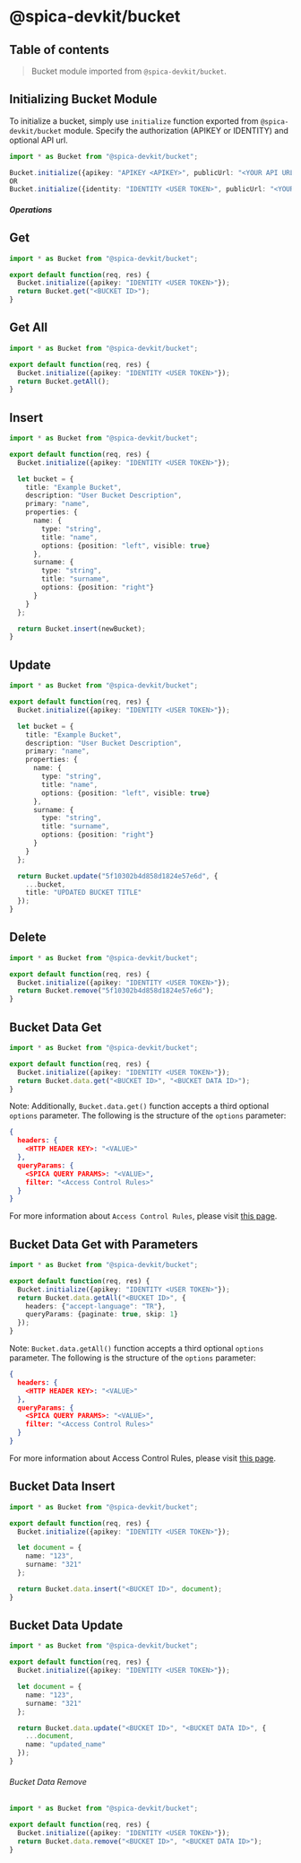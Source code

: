 # @spica-devkit/bucket

## Table of contents

> Bucket module imported from `@spica-devkit/bucket`.

## Initializing Bucket Module

To initialize a bucket, simply use `initialize` function exported from `@spica-devkit/bucket` module. Specify the authorization (APIKEY or IDENTITY) and optional API url.

```typescript
import * as Bucket from "@spica-devkit/bucket";

Bucket.initialize({apikey: "APIKEY <APIKEY>", publicUrl: "<YOUR API URL>"}); // Your API will serve under your spica instance url + "/api"
OR
Bucket.initialize({identity: "IDENTITY <USER TOKEN>", publicUrl: "<YOUR API URL>"}); // Example API url example.hq.spicaengine.com/api
```

##### Operations

## Get

```typescript
import * as Bucket from "@spica-devkit/bucket";

export default function(req, res) {
  Bucket.initialize({apikey: "IDENTITY <USER TOKEN>"});
  return Bucket.get("<BUCKET ID>");
}
```

## Get All

```typescript
import * as Bucket from "@spica-devkit/bucket";

export default function(req, res) {
  Bucket.initialize({apikey: "IDENTITY <USER TOKEN>"});
  return Bucket.getAll();
}
```

## Insert

```typescript
import * as Bucket from "@spica-devkit/bucket";

export default function(req, res) {
  Bucket.initialize({apikey: "IDENTITY <USER TOKEN>"});

  let bucket = {
    title: "Example Bucket",
    description: "User Bucket Description",
    primary: "name",
    properties: {
      name: {
        type: "string",
        title: "name",
        options: {position: "left", visible: true}
      },
      surname: {
        type: "string",
        title: "surname",
        options: {position: "right"}
      }
    }
  };

  return Bucket.insert(newBucket);
}
```

## Update

```typescript
import * as Bucket from "@spica-devkit/bucket";

export default function(req, res) {
  Bucket.initialize({apikey: "IDENTITY <USER TOKEN>"});

  let bucket = {
    title: "Example Bucket",
    description: "User Bucket Description",
    primary: "name",
    properties: {
      name: {
        type: "string",
        title: "name",
        options: {position: "left", visible: true}
      },
      surname: {
        type: "string",
        title: "surname",
        options: {position: "right"}
      }
    }
  };

  return Bucket.update("5f10302b4d858d1824e57e6d", {
    ...bucket,
    title: "UPDATED BUCKET TITLE"
  });
}
```

## Delete

```typescript
import * as Bucket from "@spica-devkit/bucket";

export default function(req, res) {
  Bucket.initialize({apikey: "IDENTITY <USER TOKEN>"});
  return Bucket.remove("5f10302b4d858d1824e57e6d");
}
```

## Bucket Data Get

```typescript
import * as Bucket from "@spica-devkit/bucket";

export default function(req, res) {
  Bucket.initialize({apikey: "IDENTITY <USER TOKEN>"});
  return Bucket.data.get("<BUCKET ID>", "<BUCKET DATA ID>");
}
```

Note: Additionally, `Bucket.data.get()` function accepts a third optional `options` parameter. The following is the structure of the `options` parameter:

```json
{
  headers: {
    <HTTP HEADER KEY>: "<VALUE>"
  },
  queryParams: {
    <SPICA QUERY PARAMS>: "<VALUE>",
    filter: "<Access Control Rules>"
  }
}
```

For more information about `Access Control Rules`, please visit [this page](https://spicaengine.com/docs/guide/bucket#rules).


## Bucket Data Get with Parameters

```typescript
import * as Bucket from "@spica-devkit/bucket";

export default function(req, res) {
  Bucket.initialize({apikey: "IDENTITY <USER TOKEN>"});
  return Bucket.data.getAll("<BUCKET ID>", {
    headers: {"accept-language": "TR"},
    queryParams: {paginate: true, skip: 1}
  });
}
```

Note: `Bucket.data.getAll()` function accepts a third optional `options` parameter. The following is the structure of the `options` parameter:

```json
{
  headers: {
    <HTTP HEADER KEY>: "<VALUE>"
  },
  queryParams: {
    <SPICA QUERY PARAMS>: "<VALUE>",
    filter: "<Access Control Rules>"
  }
}
```

For more information about Access Control Rules, please visit [this page](https://spicaengine.com/docs/guide/bucket#rules).

## Bucket Data Insert

```typescript
import * as Bucket from "@spica-devkit/bucket";

export default function(req, res) {
  Bucket.initialize({apikey: "IDENTITY <USER TOKEN>"});

  let document = {
    name: "123",
    surname: "321"
  };

  return Bucket.data.insert("<BUCKET ID>", document);
}
```

## Bucket Data Update

```typescript
import * as Bucket from "@spica-devkit/bucket";

export default function(req, res) {
  Bucket.initialize({apikey: "IDENTITY <USER TOKEN>"});

  let document = {
    name: "123",
    surname: "321"
  };

  return Bucket.data.update("<BUCKET ID>", "<BUCKET DATA ID>", {
    ...document,
    name: "updated_name"
  });
}
```

###### Bucket Data Remove

```typescript
import * as Bucket from "@spica-devkit/bucket";

export default function(req, res) {
  Bucket.initialize({apikey: "IDENTITY <USER TOKEN>"});
  return Bucket.data.remove("<BUCKET ID>", "<BUCKET DATA ID>");
}
```
